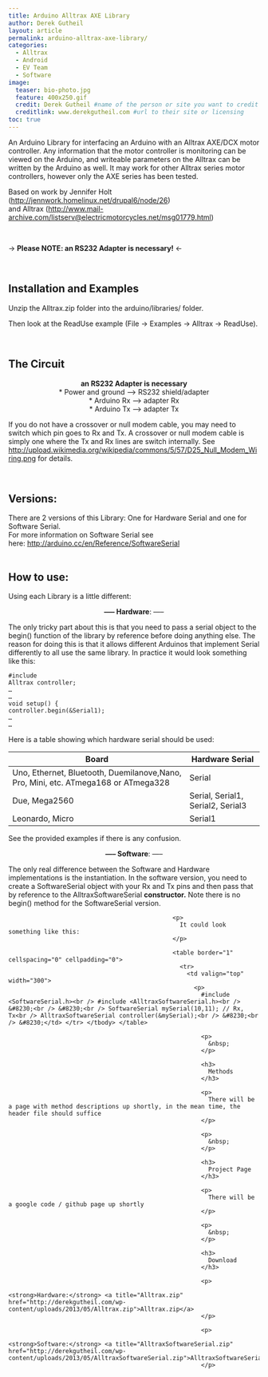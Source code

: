 ```yaml
---
title: Arduino Alltrax AXE Library
author: Derek Gutheil
layout: article
permalink: arduino-alltrax-axe-library/
categories:
  - Alltrax
  - Android
  - EV Team
  - Software
image:
  teaser: bio-photo.jpg
  feature: 400x250.gif
  credit: Derek Gutheil #name of the person or site you want to credit
  creditlink: www.derekgutheil.com #url to their site or licensing
toc: true
---
```

An Arduino Library for interfacing an Arduino with an Alltrax AXE/DCX motor controller. Any information that the motor controller is monitoring can be viewed on the Arduino, and writeable parameters on the Alltrax can be written by the Arduino as well. It may work for other Alltrax series motor controllers, however only the AXE series has been tested. 

Based on work by Jennifer Holt (<a href="http://jennwork.homelinux.net/drupal6/node/26" rel="nofollow">http://jennwork.homelinux.net/drupal6/node/26</a>)  
and Alltrax (<a href="http://www.mail-archive.com/listserv@electricmotorcycles.net/msg01779.html" rel="nofollow">http://www.mail-archive.com/listserv@electricmotorcycles.net/msg01779.html</a>)

&nbsp;

-> **Please NOTE: an RS232 Adapter is necessary!** <-

&nbsp;

## Installation and Examples

Unzip the Alltrax.zip folder into the arduino/libraries/ folder.

Then look at the ReadUse example (File -> Examples -> Alltrax -> ReadUse).

&nbsp;

## The Circuit

<p style="text-align: center;">
  <strong>an RS232 Adapter is necessary</strong><br /> * Power and ground &#8211;> RS232 shield/adapter<br /> * Arduino Rx &#8211;> adapter Rx<br /> * Arduino Tx &#8211;> adapter Tx
</p>

<p style="text-align: left;">
  If you do not have a crossover or null modem cable, you may need to switch which pin goes to Rx and Tx. A crossover or null modem cable is simply one where the Tx and Rx lines are switch internally. See <a href="http://upload.wikimedia.org/wikipedia/commons/5/57/D25_Null_Modem_Wiring.png">http://upload.wikimedia.org/wikipedia/commons/5/57/D25_Null_Modem_Wiring.png</a> for details.
</p>

&nbsp;

## Versions:

There are 2 versions of this Library: One for Hardware Serial and one for Software Serial.  
For more information on Software Serial see here: <http://arduino.cc/en/Reference/SoftwareSerial>  
&nbsp;

## How to use:

Using each Library is a little different:

<p style="text-align: center;">
  <strong>&#8212;&#8211; Hardware</strong>: &#8212;&#8211;
</p>

The only tricky part about this is that you need to pass a serial object to the begin() function of the library by reference before doing anything else. The reason for doing this is that it allows different Arduinos that implement Serial differently to all use the same library. In practice it would look something like this:


    #include 
    Alltrax controller;
    …
    …
    void setup() {
    controller.begin(&Serial1);
    …
    …

Here is a table showing which hardware serial should be used:
        
| Board                                                                              | Hardware Serial                   |
|------------------------------------------------------------------------------------|-----------------------------------|
| Uno, Ethernet, Bluetooth, Duemilanove,Nano, Pro, Mini, etc. ATmega168 or ATmega328 | Serial                            |
| Due, Mega2560                                                                      | Serial, Serial1, Serial2, Serial3 |
| Leonardo, Micro                                                                    | Serial1                           |      

See the provided examples if there is any confusion.
                                          
<p style="text-align: center;">
<strong>&#8212;&#8211; Software</strong>: &#8212;&#8211;
</p>

The only real difference between the Software and Hardware implementations is the instantiation. In the software version, you need to create a SoftwareSerial object with your Rx and Tx pins and then pass that by reference to the AlltraxSoftwareSerial <strong>constructor.</strong> Note there is no begin() method for the SoftwareSerial version.
 
                                                  <p>
                                                    It could look something like this:
                                                  </p>
                                                  
                                                  <table border="1" cellspacing="0" cellpadding="0">
                                                    <tr>
                                                      <td valign="top" width="300">
                                                        <p>
                                                          #include <SoftwareSerial.h><br /> #include <AlltraxSoftwareSerial.h><br /> &#8230;<br /> &#8230;<br /> SoftwareSerial mySerial(10,11); // Rx, Tx<br /> AlltraxSoftwareSerial controller(&mySerial);<br /> &#8230;<br /> &#8230;</td> </tr> </tbody> </table> 
                                                          
                                                          <p>
                                                            &nbsp;
                                                          </p>
                                                          
                                                          <h3>
                                                            Methods
                                                          </h3>
                                                          
                                                          <p>
                                                            There will be a page with method descriptions up shortly, in the mean time, the header file should suffice
                                                          </p>
                                                          
                                                          <p>
                                                            &nbsp;
                                                          </p>
                                                          
                                                          <h3>
                                                            Project Page
                                                          </h3>
                                                          
                                                          <p>
                                                            There will be a google code / github page up shortly
                                                          </p>
                                                          
                                                          <p>
                                                            &nbsp;
                                                          </p>
                                                          
                                                          <h3>
                                                            Download
                                                          </h3>
                                                          
                                                          <p>
                                                            <strong>Hardware:</strong> <a title="Alltrax.zip" href="http://derekgutheil.com/wp-content/uploads/2013/05/Alltrax.zip">Alltrax.zip</a>
                                                          </p>
                                                          
                                                          <p>
                                                            <strong>Software:</strong> <a title="AlltraxSoftwareSerial.zip" href="http://derekgutheil.com/wp-content/uploads/2013/05/AlltraxSoftwareSerial.zip">AlltraxSoftwareSerial.zip</a>
                                                          </p>